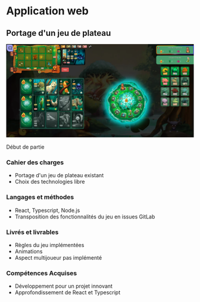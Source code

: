 # Application web

## Portage d'un jeu de plateau

<article class="retex-wrapper">

<article class="screenshots">

<section class="screenshot">

![Début de partie](living_forest.webp)

Début de partie

</section>

</article>

<article class="content">

<section class="text">

### Cahier des charges

- Portage d'un jeu de plateau existant
- Choix des technologies libre

</section>

<section class="text">

### Langages et méthodes

- React, Typescript, Node.js
- Transposition des fonctionnalités du jeu en issues GitLab

</section>

<section class="text">

### Livrés et livrables

- Règles du jeu implémentées
- Animations
- Aspect multijoueur pas implémenté

</section>

<section class="text">

### Compétences Acquises

- Développement pour un projet innovant
- Approfondissement de React et Typescript

</section>

</article>

</article>
